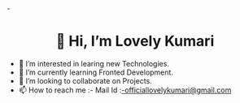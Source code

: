 -<h1 align="center"> 👋 Hi, I’m Lovely Kumari</h1>
- 👀 I’m interested in learing new Technologies.
- 🌱 I’m currently learning Fronted Development.
- 💞️ I’m looking to collaborate on Projects.
- 📫 How to reach me :- Mail Id :-officiallovelykumari@gmail.com

<!---
Official-Lovely-kumari/Official-Lovely-kumari is a ✨ special ✨ repository because its `README.md` (this file) appears on your GitHub profile.
You can click the Preview link to take a look at your changes.
--->
